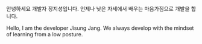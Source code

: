 안녕하세요 개발자 장지성입니다. 언제나 낮은 자세에서 배우는 마음가짐으로 개발을 합니다.

Hello, I am the developer Jisung Jang. We always develop with the mindset of learning from a low posture.
